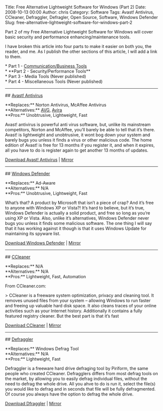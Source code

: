 Title: Free Alternative Lightweight Software for Windows (Part 2)
Date: 2008-10-13 00:00
Author: chris
Category: Software
Tags: Avast! Antivirus, CCleaner, Defraggler, Defragler, Open Source, Software, Windows Defender
Slug: free-alternative-lightweight-software-for-windows-part-2

Part 2 of my Free Alternative Lightweight Software for Windows will
cover basic security and performance enhancing/maintenance tools.

I have broken this article into four parts to make it easier on both
you, the reader, and me. As I publish the other sections of this
article, I will add a link to them.

\* Part 1 - [Communication/Business
Tools](http://blog.chriskankiewicz.com/post/4192796383/free-alternative-lightweight-software-for-windows-part-1)  
\* \*\*Part 2 - Security/Performance Tools\*\*  
\* Part 3 - Media Tools (Never published)  
\* Part 4 - Miscellaneous Tools (Never published)

<!--more-->

-----

\#\# [Avast! Antivirus](http://www.avast.com/)

\*\*Replaces:\*\* Norton Antivirus, McAffee Antivirus  
\*\*Alternatives:\*\* [AVG](http://free.avg.com/),
[Avira](http://www.avira.com/)  
\*\*Pros:\*\* Unobtrusive, Lightweight, Fast

Avast! antivirus is powerful anti virus software, but, unlike its
mainstream competitors, Norton and McAffee, you’ll barely be able to
tell that it’s there. Avast! is lightweight and unobtrusive, it wont bog
down your system and barely bugs you unless it finds a virus or other
malicious code. The home edition of Avast! is free for 13 months if you
register it, and when it expires, all you have to do is register again
to get another 13 months of updates.

[Download Avast!
Antivirus](http://www.avast.com/eng/download-avast-home.html) |
[Mirror](http://www.filehippo.com/download\_avast\_antivirus/)

-----

\#\# [Windows
Defender](http://www.microsoft.com/windows/products/winfamily/defender/default.mspx)

\*\*Replaces:\*\* Ad-Aware  
\*\*Alternatives:\*\* N/A  
\*\*Pros:\*\* Unobtrusive, Lightweight, Fast

What’s that? A product by Microsoft that isn’t a piece of crap? And it’s
free to anyone with Windows XP or Vista?! It’s hard to believe, but it’s
true, Windows Defender is actually a solid product, and free so long as
you’re using XP or Vista. Also, unlike it’s alternatives, Windows
Defender never bugs you unless it finds some malicious software. The one
thing I will say that it has working against it though is that it uses
Windows Update for maintaining its spyware list.

[Download Windows Defender](http://tinyurl.com/dyvaw) |
[Mirror](http://www.filehippo.com/download\_microsoft\_antispyware/)

-----

\#\# [CCleaner](http://www.piriform.com/ccleaner)

\*\*Replaces:\*\* N/A  
\*\*Alternatives:\*\* N/A  
\*\*Pros:\*\* Lightweight, Fast, Automation

From CCleaner.com:

\> CCleaner is a freeware system optimization, privacy and cleaning
tool. It removes unused files from your system – allowing Windows to run
faster and freeing up valuable hard disk space. It also cleans traces of
your online activities such as your Internet history. Additionally it
contains a fully featured registry cleaner. But the best part is that
it’s fast

[Download CCleaner](http://www.ccleaner.com/download) |
[Mirror](http://www.filehippo.com/download\_ccleaner/)

-----

\#\# [Defraggler](http://www.piriform.com/defraggler)

\*\*Replaces:\*\* Windows Defrag Tool  
\*\*Alternatives:\*\* N/A  
\*\*Pros:\*\* Lightweight, Fast

Defraggler is a freeware hard drive defraging tool by Piriform, the same
people who created CCleaner. Defragglers differs from most defrag tools
on the market, by allowing you to easily defrag individual files,
without the need to defrag the whole drive. All you ahve to do is run
it, select the file(s) you would like to defrag and in seconds that file
will be fully defragmented. Of course you always have the option to
defrag the whole drive.

[Download Dfraggler](http://www.defraggler.com/download) |
[Mirror](http://www.filehippo.com/download\_defraggler/)
